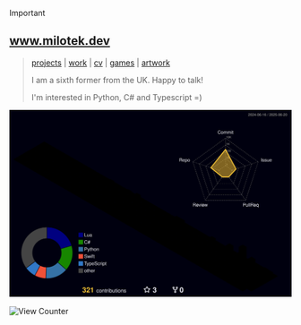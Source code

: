 > [!IMPORTANT]  
> ## www.milotek.dev
> > [projects](https://milotek.dev#projects) | [work](https://linkedin.com/in/goated) | [cv](https://milotek.dev#cv) | [games](https://milotek.dev#games) | [artwork](https://milotek.dev#arts)
> > 
> > I am a sixth former from the UK. Happy to talk!
> > 
> > I'm interested in Python, C# and Typescript =)

[![Contributions Graph](./profile-3d-contrib/profile-night-rainbow.svg)](https://milotek.dev)

![View Counter](https://komarev.com/ghpvc/?username=pixeljammed&style=for-the-badge&base=420&label=views)
